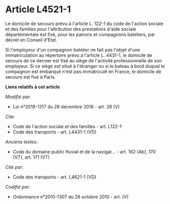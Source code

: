 # Article L4521-1

Le domicile de secours prévu à l'article L. 122-1 du code de l'action sociale et des familles pour l'attribution des
prestations d'aide sociale départementale est fixé, pour les patrons et compagnons bateliers, par décret en Conseil d'Etat. 

Si l'employeur d'un compagnon batelier ne fait pas l'objet d'une immatriculation au répertoire prévu à l'article L. 4431-1,
le domicile de secours de ce dernier est fixé au siège de l'activité professionnelle de son employeur. Si ce siège est situé
à l'étranger ou si le bateau à bord duquel le compagnon est embarqué n'est pas immatriculé en France, le domicile de secours
est fixé à Paris.

**Liens relatifs à cet article**

_Modifié par_:

  - Loi n°2018-1317 du 28 décembre 2018 - art. 26 (V)

_Cite_:

  - Code de l'action sociale et des familles - art. L122-1
  - Code des transports - art. L4431-1 (VD)

_Anciens textes_:

  - Code du domaine public fluvial et de la navigat... - art. 162 (Ab), 170 (VT), art. 171 (VT)

_Cité par_:

  - Code des transports - art. L4621-1 (VD)

_Codifié par_:

  - Ordonnance n°2010-1307 du 28 octobre 2010 - art. (V)
